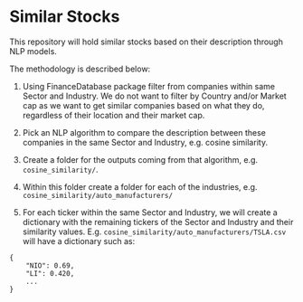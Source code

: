 # Similar Stocks

This repository will hold similar stocks based on their description through NLP models.

The methodology is described below:

1. Using FinanceDatabase package filter from companies within same Sector and Industry. We do not want to filter by Country and/or Market cap as we want to get similar companies based on what they do, regardless of their location and their market cap.

2. Pick an NLP algorithm to compare the description between these companies in the same Sector and Industry, e.g. cosine similarity.

3. Create a folder for the outputs coming from that algorithm, e.g. `cosine_similarity/`.

4. Within this folder create a folder for each of the industries, e.g. `cosine_similarity/auto_manufacturers/`

5. For each ticker within the same Sector and Industry, we will create a dictionary with the remaining tickers of the Sector and Industry and their similarity values. E.g. `cosine_similarity/auto_manufacturers/TSLA.csv` will have a dictionary such as:
```
{
    "NIO": 0.69,
    "LI": 0.420,
    ...
}
```
